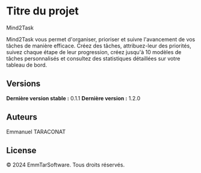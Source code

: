 # Titre du projet
Mind2Task


Mind2Task vous permet d'organiser, prioriser et suivre l'avancement de vos tâches de manière efficace.
Créez des tâches, attribuez-leur des priorités, suivez chaque étape de leur progression, créez jusqu'à 10 modèles de tâches personnalisés et consultez des statistiques détaillées sur votre tableau de bord.


## Versions

**Dernière version stable :** 0.1.1
**Dernière version :** 1.2.0


## Auteurs

Emmanuel TARACONAT


## License
© 2024 EmmTarSoftware. Tous droits réservés.
